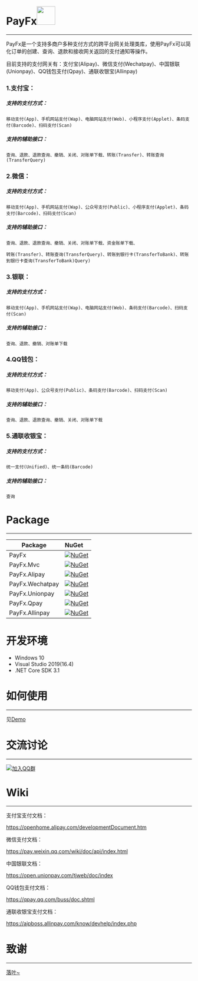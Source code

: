 # PayFx<img src="https://github.com/linfx/PayFx/raw/master/logo.png" width="50px" height="50px">
---

PayFx是一个支持多商户多种支付方式的跨平台网关处理类库，使用PayFx可以简化订单的创建、查询、退款和接收网关返回的支付通知等操作。

目前支持的支付网关有：支付宝(Alipay)、微信支付(Wechatpay)、中国银联(Unionpay)、QQ钱包支付(Qpay)、通联收银宝(Allinpay)

### 1.支付宝：

##### 支持的支付方式：

	移动支付(App)、手机网站支付(Wap)、电脑网站支付(Web)、小程序支付(Applet)、条码支付(Barcode)、扫码支付(Scan)

##### 支持的辅助接口：

	查询、退款、退款查询、撤销、关闭、对账单下载、转账(Transfer)、转账查询(TransferQuery)

### 2.微信：

##### 支持的支付方式：
		
	移动支付(App)、手机网站支付(Wap)、公众号支付(Public)、小程序支付(Applet)、条码支付(Barcode)、扫码支付(Scan)

##### 支持的辅助接口：
		
	查询、退款、退款查询、撤销、关闭、对账单下载、资金账单下载、
	
	转账(Transfer)、转账查询(TransferQuery)、转账到银行卡(TransferToBank)、转账到银行卡查询(TransferToBank)Query)
			
### 3.银联：

##### 支持的支付方式：
		
	移动支付(App)、手机网站支付(Wap)、电脑网站支付(Web)、条码支付(Barcode)、扫码支付(Scan)

##### 支持的辅助接口：
		
	查询、退款、撤销、对账单下载
	
### 4.QQ钱包：

##### 支持的支付方式：
		
	移动支付(App)、公众号支付(Public)、条码支付(Barcode)、扫码支付(Scan)

##### 支持的辅助接口：
		
	查询、退款、退款查询、撤销、关闭、对账单下载

### 5.通联收银宝：

##### 支持的支付方式：
		
	统一支付(Unified)、统一条码(Barcode)

##### 支持的辅助接口：
		
	查询

# Package
---

Package  | NuGet 
-------- | :------------ 
PayFx		| [![NuGet](https://img.shields.io/nuget/v/PayFx.svg)](https://www.nuget.org/packages/PayFx)
PayFx.Mvc		| [![NuGet](https://img.shields.io/nuget/v/PayFx.Mvc.svg)](https://www.nuget.org/packages/PayFx.Mvc)
PayFx.Alipay		| [![NuGet](https://img.shields.io/nuget/v/PayFx.Alipay.svg)](https://www.nuget.org/packages/PayFx.Alipay)
PayFx.Wechatpay	| [![NuGet](https://img.shields.io/nuget/v/PayFx.Wechatpay.svg)](https://www.nuget.org/packages/PayFx.Wechatpay)
PayFx.Unionpay	| [![NuGet](https://img.shields.io/nuget/v/PayFx.Unionpay.svg)](https://www.nuget.org/packages/PayFx.Unionpay)
PayFx.Qpay	| [![NuGet](https://img.shields.io/nuget/v/PayFx.Qpay.svg)](https://www.nuget.org/packages/PayFx.Qpay)
PayFx.Allinpay	| [![NuGet](https://img.shields.io/nuget/v/PayFx.Allinpay.svg)](https://www.nuget.org/packages/PayFx.Allinpay)

# 开发环境
* Windows 10
* Visual Studio 2019(16.4)
* .NET Core SDK 3.1

# 如何使用
---

见[Demo](https://github.com/linfx/PayFx/tree/master/sample/PayFx.Demo)

# 交流讨论
---

[![加入QQ群](http://pub.idqqimg.com/wpa/images/group.png)](http://shang.qq.com/wpa/qunwpa?idkey=5d2538328d53d0610188d9dc4a62a7b51e50fe56ad1b35ca9e96308507eb09a7)

# Wiki
---

支付宝支付文档：

https://openhome.alipay.com/developmentDocument.htm

微信支付文档：

https://pay.weixin.qq.com/wiki/doc/api/index.html

中国银联文档：

https://open.unionpay.com/tjweb/doc/index

QQ钱包支付文档：

https://qpay.qq.com/buss/doc.shtml

通联收银宝支付文档：

https://aipboss.allinpay.com/know/devhelp/index.php

# 致谢
---

[落叶~](https://github.com/J-luoye)
